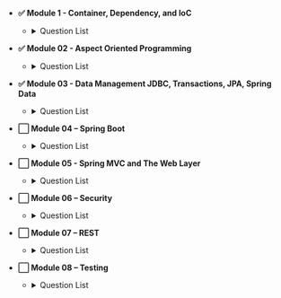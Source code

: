 - **✅ Module 1 - Container, Dependency, and IoC**

  - <details>
      <summary>Question List</summary>
        <ul>
        <li> Question 01 - What is <em>dependency injection</em> and what are the advantages?</li>
        <li> Question 02 - What is a pattern? 
        What is an anti-pattern? 
        Is dependency injection a pattern?</li>
        <li> Question 03 - What is an interface and what are the advantages of making use of them in Java? 
        Why are they recommended for <em>Spring beans</em>?</li>
        <li> Question 04 - What is meant by <em>“application context</em>&quot;?</li>
        <li> Question 05 - What is the concept of a “container” and what is its lifecycle?</li>
        <li> Question 06 - How are you going to create a new instance of an <code>ApplicationContext</code>?</li>
        <li> Question 07 - Can you describe the lifecycle of a Spring Bean in an <code>ApplicationContext</code>?</li>
        <li> Question 08 - How are you going to create an <code>ApplicationContext</code> in an integration test?</li>
        <li> Question 09 - What is the preferred way to close an application context? 
        Does Spring Boot do this for you?</li>
        <li> Question 10 - Can you describe: Dependency injection using Java configuration? 
        Dependency injection using annotations (<code>@Component</code>, <code>@Autowired</code>)? 
        <em>Component scanning</em>, <em>Stereotypes</em> and <em>Meta-Annotations</em>? 
        <em>Scopes</em> for Spring beans? 
        What is the default scope?</li>
        <li> Question 11 - Are beans <em>lazily</em> or <em>eagerly</em> instantiated by default? 
        How do you alter this behavior?</li>
        <li> Question 12 - What is a property source? 
        How would you use <code>@PropertySource</code>?</li>
        <li> Question 13 - What is a <code>BeanFactoryPostProcessor</code> and what is it used for? 
        When is it invoked? 
        Why would you define a static <code>@Bean</code> method? 
        What is a <code>ProperySourcesPlaceholderConfigurer</code> used for?</li>
        <li> Question 14 - What is a <code>BeanPostProcessor</code> and how is it different to a <code>BeanFactoryPostProcessor</code>? 
        What do they do?
        When are they called? 
        What is an initialization method and how is it declared on a Spring bean? 
        What is a destroy method, how is it declared and when is it called?
        Consider how you enable JSR-250 annotations like <code>@PostConstruct</code> and <code>@PreDestroy</code>? 
        When/how will they get called?
        How else can you define an initialization or destruction method for a Spring bean?</li>
        <li> Question 15 - What does <em>component-scanning</em> do?</li>
        <li> Question 16 - What is the behavior of the annotation <code>@Autowired</code> with regards to 
        <em>field injection</em>, <em>constructor injection</em> and <em>method injection</em>?</li>
        <li> Question 17 - What do you have to do, if you would like to inject something into a private field? 
        How does this impact testing?</li>
        <li> Question 18 - How does the <code>@Qualifier</code> annotation complement the use of <code>@Autowired</code>?</li>
        <li> Question 19 - What is a <strong><em>proxy object</em></strong> and what are the two different types of proxies Spring can create? 
        What are the limitations of these proxies (per type)? 
        What is the power of a proxy object and where are the disadvantages?</li>
        <li> Question 20 - What are the advantages of Java Config? 
        What are the limitations?</li>
        <li> Question 21 - What does the <code>@Bean</code> annotation do?</li>
        <li> Question 22 - What is the default bean id if you only use @Bean? 
        How can you override this?</li>
        <li> Question 23 - Why are you not allowed to annotate a final class with <code>@Configuration</code>? 
        How do <code>@Configuration</code> annotated classes support singleton beans? 
        Why can’t <code>@Bean</code> methods be final either?</li>
        <li> Question 24 - How do you configure <strong><em>profiles</em></strong>? 
        What are possible use cases where they might be useful?</li>
        <li> Question 25 - Can you use <code>@Bean</code> together with <code>@Profile</code>?</li>
        <li> Question 26 - Can you use <code>@Component</code> together with <code>@Profile</code>?</li>
        <li> Question 27 - How many profiles can you have?</li>
        <li> Question 28 - How do you inject scalar/literal values into Spring beans?</li>
        <li> Question 29 - What is <code>@Value</code> used for?</li>
        <li> Question 30 - What is Spring Expression Language (<strong><em>SpEL</em></strong> for short)?</li>
        <li> Question 31 - What is the Environment abstraction in Spring?</li>
        <li> Question 32 - Where can properties in the environment come from there are many sources for properties check the documentation if not sure. 
        Spring Boot adds even more.</li>
        <li> Question 34 - What is the difference between <code>$</code> and <code>#</code> in <code>@Value</code> expressions?</li>
      </ul>
    </details>

- **✅ Module 02 - Aspect Oriented Programming**

  - <details>
      <summary>Question List</summary>
      <ul>
        <li>Question 01 - What is the concept of AOP? 
        Which problem does it solve? 
        What is a <em>cross cutting concern</em>? 
        Name three typical cross cutting concerns. 
        What two problems arise if you don&#39;t solve a cross cutting concern via AOP?</li>
        <li>Question 02 - What is a <strong><em>pointcut</em></strong>, a <strong><em>JoinPoint</em></strong>, an <strong><em>advice</em></strong>, an <strong><em>aspect</em></strong>, <strong><em>weaving</em></strong>?</li>
        <li>Question 03 - How does Spring solve (implement) a cross cutting concern?</li>
        <li>Question 04 - Which are the limitations of the two proxy-types? 
        What visibility must Spring bean methods have to be proxied using Spring AOP?</li>
        <li>Question 05 - How many advice types does Spring support. 
        Can you name each one?
        What are they used for?
        Which two advices can you use if you would like to try and catch exceptions?</li>
        <li>Question 06 - What do you have to do to enable the detection of the <code>@Aspect</code> annotation? 
        What does <code>@EnableAspectJAutoProxy</code> do?</li>
        <li>Question 07 - If shown pointcut expressions, would you understand them? 
        For example, what would be the correct pointcut expression to match both getter and setter methods?</li>
        <li>Question 08 - What is the JoinPoint argument used for?</li>
        <li>Question 09 - What is a <code>ProceedingJoinPoint</code>? When is it used?</li>
      </ul>
    </details>

- **✅ Module 03 - Data Management JDBC, Transactions, JPA, Spring Data**

  - <details>
        <summary>Question List</summary>
        <ul>
        <li><p>Question 02 - How do you configure a <code>DataSource</code> in Spring?
        Which bean is very useful for development/test databases?</p>
        </li>
        <li><p>Question 03 - What is the <code>Template</code> design pattern and what is the <code>JdbcTemplate</code>?</p>
        </li>
        <li><p>Question 04 - What is a <strong><em>callback</em></strong>?
        What are the three <code>JdbcTemplate</code> callback interfaces that can be used with queries?
        What is each used for?</p>
        </li>
        <li><p>Question 05 - Can you execute plain SQL statement with the <code>JdbcTemplate</code>?</p>
        </li>
        <li><p>Question 06 - When does the <code>JdbcTemplate</code> acquire (and release) a connection,
        for every method called or once per template? Why?</p>
        </li>
        <li><p>Question 07 - How does the <code>JdbcTemplate</code> support generic queries?<br>How does it return objects and <code>lists</code>/<code>maps</code> of objects?<br>query(), queryForObject(), queryForList(), queryForRowSet() and queryForMap(): Map<String, Object></p>
        </li>
        <li><p>Question 09 - Is a transaction a cross cutting concern?<br>How is it implemented by Spring</p>
        </li>
        <li><p>Question 10 - How are you going to define a transaction in Spring?<br>What does <code>@Transactional</code> do?<br>What is the <code>PlatformTransactionManager</code>?</p>
        </li>
        <li><p>Question 11 - Is the <code>JdbcTemplate</code> able to participate in an existing transaction?</p>
        </li>
        <li><p>Question 12 - What is a transaction isolation level?<br>How many do we have and how are they ordered?
        <code>@Transactional(isolation = Isolation.XXXXXX)</code></p>
        </li>
        <li><p>Question 13 - What is <code>@EnableTransactionManagement</code> for?</p>
        </li>
        <li><p>Question 14 - What does transaction propagation mean?</p>
        </li>
        <li><p>Question 15 - What happens if one <code>@Transactional</code> annotated method is calling another<br><code>@Transactional</code> annotated method on the same object instance?</p>
        </li>
        <li><p>Question 16 - Where can the <code>@Transactional</code> annotation be used?<br>What is a typical usage if you put it at class level?</p>
        </li>
        <li><p>Question 17 - What does declarative transaction management mean?</p>
        </li>
        <li><p>Question 18 - What is the default rollback policy?<br>How can you override it?</p>
        </li>
        <li><p>Question 19 - What is the default rollback policy in a JUnit test, when you use the
        <code>@RunWith(SpringJUnit4ClassRunner.class)</code> in JUnit 4 or
        <code>@ExtendWith(SpringExtension.class)</code> in JUnit 5,
        and annotate your <code>@Test</code> annotated method with <code>@Transactional</code>?</p>
        </li>
        <li><p>Question 20 - Why is the term &quot;unit of work&quot; so important and why does JDBC <code>AutoCommit</code><br>violate this pattern?</p>
        </li>
        <li><p>Question 21 - What do you need to do in Spring if you would like to work with <code>JPA</code>?</p>
        </li>
        <li><p>Question 22 - Are you able to participate in a given transaction in Spring while working with JPA?</p>
        </li>
        <li><p>Question 23 - Which <code>PlatformTransactionManager</code>(s) can you use with JPA?</p>
        </li>
        <li><p>Question 24 - What do you have to configure to use JPA with Spring?<br>How does Spring Boot make this easier?</p>
        </li>
        <li><p>Question 25 - What is repository interface? <code>@Repository</code> and <code>extends CrudRepository&lt;T, ID&gt;</code></p>
        </li>
        <li><p>Question 26 - How do you define a Repository interface? 
        Why is it an interface not a class?</p>
        </li>
        <li><p>Question 27 - What is the naming convention for finder methods in a <code>Repository</code> interface?</p>
        </li>
        <li><p>Question 28 - How are Spring Data repositories implemented by Spring at runtime?</p>
        </li>
        <li><p>Question 29 - What is <code>@Query</code> used for?</p>
        </li>
        </ul>
      </details>

- **⬜ Module 04 – Spring Boot**

  - <details>
      <summary>Question List</summary>
    </details>

- **⬜ Module 05 - Spring MVC and The Web Layer**

  - <details>
      <summary>Question List</summary>
    </details>

- **⬜ Module 06 – Security**

  - <details>
      <summary>Question List</summary>
    </details>

- **⬜ Module 07 – REST**

  - <details>
      <summary>Question List</summary>
    </details>

- **⬜ Module 08 – Testing**
  - <details>
      <summary>Question List</summary>
    </details>
